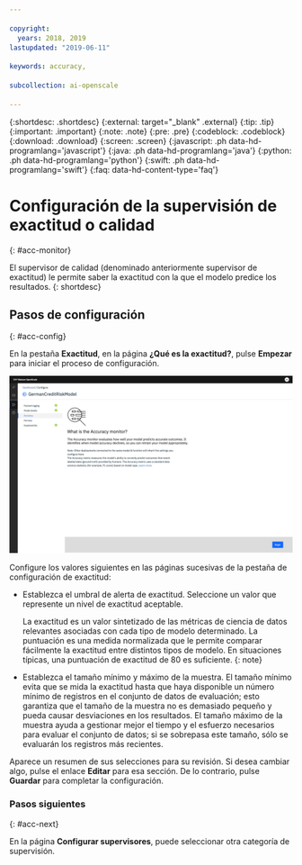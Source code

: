 ```yaml
---

copyright:
  years: 2018, 2019
lastupdated: "2019-06-11"

keywords: accuracy, 

subcollection: ai-openscale

---
```


{:shortdesc: .shortdesc}
{:external: target="_blank" .external}
{:tip: .tip}
{:important: .important}
{:note: .note}
{:pre: .pre}
{:codeblock: .codeblock}
{:download: .download}
{:screen: .screen}
{:javascript: .ph data-hd-programlang='javascript'}
{:java: .ph data-hd-programlang='java'}
{:python: .ph data-hd-programlang='python'}
{:swift: .ph data-hd-programlang='swift'}
{:faq: data-hd-content-type='faq'}

# Configuración de la supervisión de exactitud o calidad
{: #acc-monitor}

El supervisor de calidad (denominado anteriormente supervisor de exactitud) le permite saber la exactitud con la que el modelo predice los resultados.
{: shortdesc}

## Pasos de configuración
{: #acc-config}

En la pestaña **Exactitud**, en la página **¿Qué es la exactitud?**, pulse **Empezar** para iniciar el proceso de configuración.

![Página ¿Qué es la exactitud?](images/accuracy-what-is.png)

Configure los valores siguientes en las páginas sucesivas de la pestaña de configuración de exactitud:

-  Establezca el umbral de alerta de exactitud. Seleccione un valor que represente un nivel de exactitud aceptable.

    La exactitud es un valor sintetizado de las métricas de ciencia de datos relevantes asociadas con cada tipo de modelo determinado. La puntuación es una medida normalizada que le permite comparar fácilmente la exactitud entre distintos tipos de modelo. En situaciones típicas, una puntuación de exactitud de 80 es suficiente.
    {: note}

-  Establezca el tamaño mínimo y máximo de la muestra. El tamaño mínimo evita que se mida la exactitud hasta que haya disponible un número mínimo de registros en el conjunto de datos de evaluación; esto garantiza que el tamaño de la muestra no es demasiado pequeño y pueda causar desviaciones en los resultados. El tamaño máximo de la muestra ayuda a gestionar mejor el tiempo y el esfuerzo necesarios para evaluar el conjunto de datos; si se sobrepasa este tamaño, sólo se evaluarán los registros más recientes.


Aparece un resumen de sus selecciones para su revisión. Si desea cambiar algo, pulse el enlace **Editar** para esa sección. De lo contrario, pulse **Guardar** para completar la configuración.

### Pasos siguientes
{: #acc-next}

En la página **Configurar supervisores**, puede seleccionar otra categoría de supervisión.
